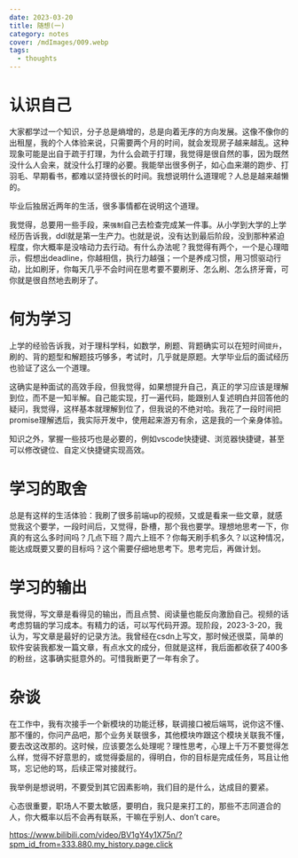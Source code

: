 ```yaml
---
date: 2023-03-20
title: 随想(一)
category: notes
cover: /mdImages/009.webp
tags:
  - thoughts
---
```


# 认识自己

大家都学过一个知识，分子总是熵增的，总是向着无序的方向发展。这像不像你的出租屋，我的个人体验来说，只需要两个月的时间，就会发现房子越来越乱。这种现象可能是出自于疏于打理，为什么会疏于打理，我觉得是很自然的事，因为既然没什么人会来，就没什么打理的必要。我能举出很多例子，如心血来潮的跑步、打羽毛、早期看书，都难以坚持很长的时间。我想说明什么道理呢？人总是越来越懒的。

毕业后独居近两年的生活，很多事情都在说明这个道理。

我觉得，总要用一些手段，来`强制`自己去检查完成某一件事。从小学到大学的上学经历告诉我，ddl就是第一生产力。也就是说，没有达到最后阶段，没到那种紧迫程度，你大概率是没啥动力去行动。有什么办法呢？我觉得有两个，一个是心理暗示，假想出deadline，你越相信，执行力越强；一个是养成习惯，用习惯驱动行动，比如刷牙，你每天几乎不会时间在思考要不要刷牙、怎么刷、怎么挤牙膏，可你就是很自然地去刷牙了。

# 何为学习

上学的经验告诉我，对于理科学科，如数学，刷题、背题确实可以在短时间`提升`，刷的、背的题型和解题技巧够多，考试时，几乎就是原题。大学毕业后的面试经历也验证了这么一个道理。

这确实是种面试的高效手段，但我觉得，如果想提升自己，真正的学习应该是理解到位，而不是一知半解。自己能实现，打一遍代码，能跟别人复述明白并回答他的疑问，我觉得，这样基本就理解到位了，但我说的不绝对哈。我花了一段时间把promise理解透后，我实际开发中，使用起来游刃有余，这是我的一个亲身体验。

知识之外，掌握一些技巧也是必要的，例如vscode快捷键、浏览器快捷键，甚至可以修改键位、自定义快捷键实现高效。

# 学习的取舍

总是有这样的生活体验：我刷了很多前端up的视频，又或是看来一些文章，就感觉我这个要学，一段时间后，又觉得，卧槽，那个我也要学。理想地思考一下，你真的有这么多时间吗？几点下班？周六上班不？你每天刷手机多久？以这种情况，能达成既要又要的目标吗？这个需要仔细地思考下。思考完后，再做计划。

# 学习的输出

我觉得，写文章是看得见的输出，而且点赞、阅读量也能反向激励自己。视频的话考虑剪辑的学习成本。有精力的话，可以写代码开源。现阶段，2023-3-20，我认为，写文章是最好的记录方法。我曾经在csdn上写文，那时候还很菜，简单的软件安装我都发一篇文章，有点水文的成分，但就是这样，我后面都收获了400多的粉丝，这事确实挺意外的。可惜我断更了一年有余了。

# 杂谈

在工作中，我有次接手一个新模块的功能迁移，联调接口被后端骂，说你这不懂、那不懂的，你问产品吧，那个业务关联很多，其他模块咋跟这个模块关联我不懂，要去改这改那的。这时候，应该要怎么处理呢？理性思考，心理上千万不要觉得怎么样，觉得不好意思的，或觉得委屈的，得明白，你的目标是完成任务，骂且让他骂，忘记他的骂，后续正常对接就行。

我举例是想说明，不要受到其它因素影响，我们目的是什么，达成目的要紧。

心态很重要，职场人不要太敏感，要明白，我只是来打工的，那些不志同道合的人，你大概率以后不会再有联系，干嘛在乎别人、don’t care。 

https://www.bilibili.com/video/BV1gY4y1X75n/?spm_id_from=333.880.my_history.page.click